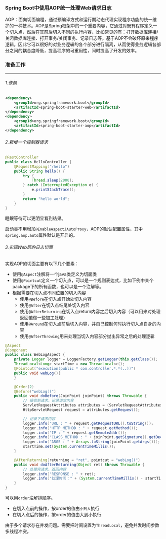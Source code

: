 ### Spring Boot中使用AOP统一处理Web请求日志

AOP：面向切面编程，通过预编译方式和运行期动态代理实现程序功能的统一维护的一种技术。AOP是Spring框架中的一个重要内容，它通过对既有程序定义一个切入点，然后在其前后切入不同的执行内容，比如常见的有：打开数据库连接/关闭数据库连接、打开事务/关闭事务、记录日志等。基于AOP不会破坏原来程序逻辑，因此它可以很好的对业务逻辑的各个部分进行隔离，从而使得业务逻辑各部分之间的耦合度降低，提高程序的可重用性，同时提高了开发的效率。

### 准备工作

------

###### 1.依赖

```xml
<dependency>
    <groupId>org.springframework.boot</groupId>
    <artifactId>spring-boot-starter-web</artifactId>
</dependency>
<dependency>
    <groupId>org.springframework.boot</groupId>
    <artifactId>spring-boot-starter-aop</artifactId>
</dependency>
```

###### 2.新增一个控制器请求

```java
@RestController
public class HelloController {
    @RequestMapping("/hello")
    public String hello() {
        try {
            Thread.sleep(2000);
        } catch (InterruptedException e) {
            e.printStackTrace();
        }
        return "hello world";
    }
}
```

睡眠等待可以更明显看到结果。

启动类不用增加`@EnableAspectJAutoProxy`，AOP的默认配置属性，其中`spring.aop.auto`属性默认是开启的。

###### 3.实现Web层的日志切面

实现AOP的切面主要有以下几个要素：

- 使用`@Aspect`注解将一个java类定义为切面类
- 使用`@Pointcut`定义一个切入点，可以是一个规则表达式，比如下例中某个package下的所有函数，也可以是一个注解等。
- 根据需要在切入点不同位置的切入内容
  - 使用`@Before`在切入点开始处切入内容
  - 使用`@After`在切入点结尾处切入内容
  - 使用`@AfterReturning`在切入点return内容之后切入内容（可以用来对处理返回值做一些加工处理）
  - 使用`@Around`在切入点前后切入内容，并自己控制何时执行切入点自身的内容
  - 使用`@AfterThrowing`用来处理当切入内容部分抛出异常之后的处理逻辑

```java
@Aspect
@Component
public class WebLogAspect {
    private Logger logger = LoggerFactory.getLogger(this.getClass());
    ThreadLocal<Long> startTime = new ThreadLocal<>();
    @Pointcut("execution(public * com.controller.*.*(..))")
    public void webLog(){
    }

    @Order(2)
    @Before("webLog()")
    public void doBefore(JoinPoint joinPoint) throws Throwable {
        // 接收到请求，记录请求内容
        ServletRequestAttributes attributes = (ServletRequestAttributes) RequestContextHolder.getRequestAttributes();
        HttpServletRequest request = attributes.getRequest();

        // 记录下请求内容
        logger.info("URL : " + request.getRequestURL().toString());
        logger.info("HTTP_METHOD : " + request.getMethod());
        logger.info("IP : " + request.getRemoteAddr());
        logger.info("CLASS_METHOD : " + joinPoint.getSignature().getDeclaringTypeName() + "." + joinPoint.getSignature().getName());
        logger.info("ARGS : " + Arrays.toString(joinPoint.getArgs()));
        startTime.set(System.currentTimeMillis());
    }

    @AfterReturning(returning = "ret", pointcut = "webLog()")
    public void doAfterReturning(Object ret) throws Throwable {
        // 处理完请求，返回内容
        logger.info("RESPONSE : " + ret);
        logger.info("处理时间：" + (System.currentTimeMillis() - startTime.get())/1000);
    }
}
```

可以用`order`注解排顺序。

- 在切入点前的操作，按order的值由`小到大`执行
- 在切入点后的操作，按order的值由大到小执行

由于多个请求存在并发问题。需要把时间设置为`ThreadLocal`，避免并发时间参数多线程冲突。